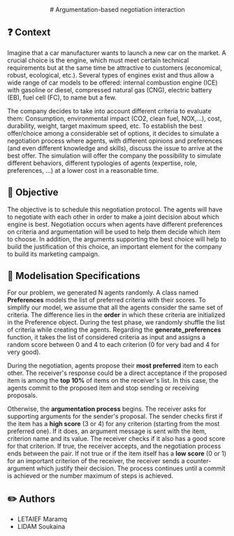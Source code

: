 <div align="center">
# Argumentation-based negotiation interaction
</div>

## ❓ Context
Imagine that a car manufacturer wants to launch a new car on the market. A crucial choice is the engine, which must meet certain technical requirements but at the same time be attractive to customers (economical, robust, ecological, etc.). Several types of engines exist and thus allow a wide range of car models to be offered: internal combustion engine (ICE) with gasoline or diesel, compressed natural gas (CNG), electric battery (EB), fuel cell (FC), to name but a few. 

The company decides to take into account different criteria to evaluate them: Consumption, environmental impact (CO2, clean fuel, NOX,...), cost, durability, weight, target maximum speed, etc. To establish the best offer/choice among a considerable set of options, it decides to simulate a negotiation process where agents, with different opinions and preferences (and even different knowledge and skills), discuss the issue to arrive at the best offer.  The simulation will offer the company the possibility to simulate different behaviors, different typologies of agents (expertise, role, preferences, ...) at a lower cost in a reasonable time.

## 🎯 Objective
The objective is to schedule this negotiation protocol.  The agents will have to negotiate with each other in order to make a joint decision about which engine is best. Negotiation occurs when agents have different preferences on criteria and argumentation will be used to help them decide which item to choose. In addition, the arguments supporting the best choice will help to build the justification of this choice, an important element for the company to build its marketing campaign.

## :memo: Modelisation Specifications
For our problem, we generated N agents randomly. A class named **Preferences** models the list of preferred criteria with their scores. To simplify our model, we assume that all the agents consider the same set of criteria. The difference lies in the **order** in which these criteria are initialized in the Preference object. During the test phase, we randomly shuffle the list of criteria while creating the agents. Regarding the **generate_preferences** function, it takes the list of considered criteria as input and assigns a random score between 0 and 4 to each criterion (0 for very bad and 4 for very good).

During the negotiation, agents propose their **most preferred** item to each other. The receiver's response could be a direct acceptance if the proposed item is among the **top 10%** of items on the receiver's list. In this case, the agents commit to the proposed item and stop sending or receiving proposals. 

Otherwise, the **argumentation process** begins. The receiver asks for supporting arguments for the sender's proposal. The sender checks first if the item has a **high score** (3 or 4) for any criterion (starting from the most preferred one). If it does, an argument message is sent with the item, criterion name and its value. The receiver checks if it also has a good score for that criterion. If true, the receiver accepts, and the negotiation process ends between the pair. If not true or if the item itself has a **low score** (0 or 1) for an important criterion of the receiver, the receiver sends a counter-argument which justify their decision. The process continues until a commit is achieved or the number maximum of steps is achieved.

## :pencil2: Authors
- LETAIEF Maramq
- LIDAM Soukaina
